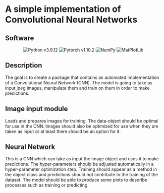 <h1>A simple implementation of Convolutional Neural Networks</h1>

<h2>Software</h2>

<div align="center">
    <img src="https://img.shields.io/badge/Python-3.9.12-blue" alt="Python v3.9.12">
    <img src="https://img.shields.io/badge/PyTorch-1.10.2-blue" alt="Pytorch v1.10.2">
    <img src="https://img.shields.io/badge/NumPy-1.23.3-blue" alt="NumPy">
    <img src="https://img.shields.io/badge/MatPlotLib-3.5.2-blue" alt="MatPlotLib">
</div>

<h2>Description</h2>

<p>
    The goal is to create a package that contains an automated implementation of a Convolutional Neural Network (CNN). 
    The model is going to take as input jpeg images, manipulate them and train on them in order to make predictions.
</p>

<h2>Image input module</h2>
<p>
    Loads and prepares images for training. The data-object should be optimal for use in the CNN. Images should also be 
    optimized for use when they are taken as input or at least there should be an option for it.
</p>

<h2>Neural Network</h2>
<p>
    This is a CNN which can take as input the image object and uses it to make predictions. The hyper-parameters should be 
    adjusted automatically in a hyper-parameter optimization step. Training should appear as a method in the object class and
    predictions should not contribute to the training of the dataset. The model should be able to produce some plots to 
    describe processes such as training or predicting.
</p>

